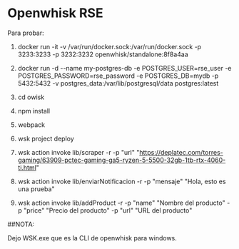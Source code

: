 # Openwhisk RSE

Para probar:

1. docker run -it -v /var/run/docker.sock:/var/run/docker.sock -p 3233:3233 -p 3232:3232 openwhisk/standalone:8f8a4aa 

2. docker run -d --name my-postgres-db -e POSTGRES_USER=rse_user -e POSTGRES_PASSWORD=rse_password -e POSTGRES_DB=mydb -p 5432:5432 -v postgres_data:/var/lib/postgresql/data postgres:latest

3. cd owisk

4. npm install

5. webpack

6. wsk project deploy

7. wsk action invoke lib/scraper -r -p "url" "https://deplatec.com/torres-gaming/63909-pctec-gaming-ga5-ryzen-5-5500-32gb-1tb-rtx-4060-ti.html"

8. wsk action invoke lib/enviarNotificacion -r -p "mensaje" "Hola, esto es una prueba"

9. wsk action invoke lib/addProduct -r -p "name" "Nombre del producto" -p  "price" "Precio del producto" -p "url" "URL del producto"

##NOTA:

Dejo WSK.exe que es la CLI de openwhisk para windows.
